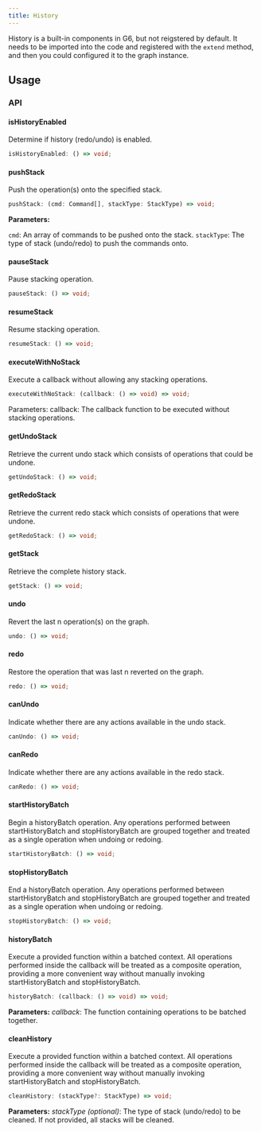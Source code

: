 ```yaml
---
title: History
---
```


History is a built-in components in G6, but not reigstered by default. It needs to be imported into the code and registered with the `extend` method, and then you could configured it to the graph instance.

## Usage

### API

#### isHistoryEnabled

Determine if history (redo/undo) is enabled.

```ts
isHistoryEnabled: () => void;
```

#### pushStack

Push the operation(s) onto the specified stack.

```ts
pushStack: (cmd: Command[], stackType: StackType) => void;
```

**Parameters:**

`cmd`: An array of commands to be pushed onto the stack.
`stackType`: The type of stack (undo/redo) to push the commands onto.

#### pauseStack

Pause stacking operation.

```ts
pauseStack: () => void;
```

#### resumeStack

Resume stacking operation.

```ts
resumeStack: () => void;
```

#### executeWithNoStack

Execute a callback without allowing any stacking operations.

```ts
executeWithNoStack: (callback: () => void) => void;
```

Parameters:
callback: The callback function to be executed without stacking operations.

#### getUndoStack

Retrieve the current undo stack which consists of operations that could be undone.

```ts
getUndoStack: () => void;
```

#### getRedoStack

Retrieve the current redo stack which consists of operations that were undone.

```ts
getRedoStack: () => void;
```

#### getStack

Retrieve the complete history stack.

```ts
getStack: () => void;
```

#### undo

Revert the last n operation(s) on the graph.

```ts
undo: () => void;
```

#### redo

Restore the operation that was last n reverted on the graph.

```ts
redo: () => void;
```

#### canUndo

Indicate whether there are any actions available in the undo stack.

```ts
canUndo: () => void;
```

#### canRedo

Indicate whether there are any actions available in the redo stack.

```ts
canRedo: () => void;
```

#### startHistoryBatch

Begin a historyBatch operation. Any operations performed between startHistoryBatch and stopHistoryBatch are grouped together and treated as a single operation when undoing or redoing.

```ts
startHistoryBatch: () => void;
```

#### stopHistoryBatch

End a historyBatch operation. Any operations performed between startHistoryBatch and stopHistoryBatch are grouped together and treated as a single operation when undoing or redoing.

```ts
stopHistoryBatch: () => void;
```

#### historyBatch

Execute a provided function within a batched context. All operations performed inside the callback will be treated as a composite operation, providing a more convenient way without manually invoking startHistoryBatch and stopHistoryBatch.

```ts
historyBatch: (callback: () => void) => void;
```

**Parameters:**
_callback_: The function containing operations to be batched together.

#### cleanHistory

Execute a provided function within a batched context. All operations performed inside the callback will be treated as a composite operation, providing a more convenient way without manually invoking startHistoryBatch and stopHistoryBatch.

```ts
cleanHistory: (stackType?: StackType) => void;
```

**Parameters:**
_stackType (optional)_: The type of stack (undo/redo) to be cleaned. If not provided, all stacks will be cleaned.
